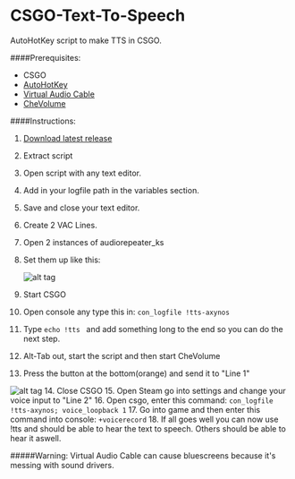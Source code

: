 # CSGO-Text-To-Speech
AutoHotKey script to make TTS in CSGO.

####Prerequisites:
- CSGO
- [AutoHotKey](www.autohotkey.com)
- [Virtual Audio Cable](http://software.muzychenko.net/eng/vac.htm)
- [CheVolume](http://chevolume.com/)

####Instructions:
1.  [Download latest release](https://github.com/axynos/CSGO-Text-To-Speech/releases/tag/1.0-Initial)
2.  Extract script
3.  Open script with any text editor.
4.  Add in your logfile path in the variables section.
5.  Save and close your text editor.
6.  Create 2 VAC Lines.
7.  Open 2 instances of audiorepeater_ks
8.  Set them up like this: 
  
    ![alt tag](https://i.imgur.com/oIorEJT.png)

9.  Start CSGO
10. Open console any type this in: `con_logfile !tts-axynos`
11. Type `echo !tts ` and add something long to the end so you can do the next step.
12. Alt-Tab out, start the script and then start CheVolume
13. Press the button at the bottom(orange) and send it to "Line 1"
  
  ![alt tag](https://i.imgur.com/CmnRgeB.png)
14. Close CSGO
15. Open Steam go into settings and change your voice input to "Line 2"
16. Open csgo, enter this command: `con_logfile !tts-axynos; voice_loopback 1`
17. Go into game and then enter this command into console: `+voicerecord`
18. If all goes well you can now use !tts and should be able to hear the text to speech. Others should be able to hear it aswell.

#####Warning: Virtual Audio Cable can cause bluescreens because it's messing with sound drivers.
